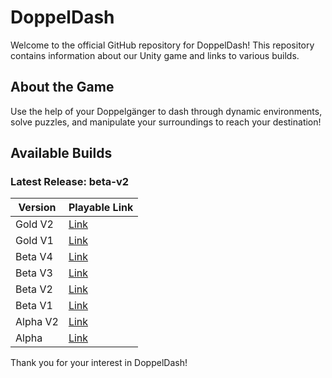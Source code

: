 # DoppelDash

Welcome to the official GitHub repository for DoppelDash! This repository contains information about our Unity game and links to various builds.

## About the Game

Use the help of your Doppelgänger to dash through dynamic environments, solve puzzles, and manipulate your surroundings to reach your destination!

## Available Builds

### Latest Release: beta-v2

| Version | Playable Link |
|----------|---------------|
| Gold V2 | [Link](https://srivarshan-s.github.io/DoppelDash-Builds/gold-v2/index.html) |
| Gold V1 | [Link](https://srivarshan-s.github.io/DoppelDash-Builds/gold-v1/index.html) |
| Beta V4 | [Link](https://srivarshan-s.github.io/DoppelDash-Builds/beta-v4/index.html) |
| Beta V3 | [Link](https://srivarshan-s.github.io/DoppelDash-Builds/beta-v3/index.html) |
| Beta V2 | [Link](https://srivarshan-s.github.io/DoppelDash-Builds/beta-v2/index.html) |
| Beta V1 | [Link](https://srivarshan-s.github.io/DoppelDash-Builds/beta-v1/index.html) |
| Alpha V2 | [Link](https://srivarshan-s.github.io/DoppelDash-Builds/alpha-v2/index.html) |
| Alpha | [Link](https://srivarshan-s.github.io/DoppelDash-Builds/alpha/index.html) |

Thank you for your interest in DoppelDash!
